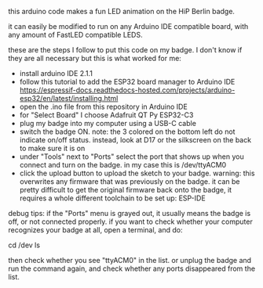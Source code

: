 this arduino code makes a fun LED animation on the HiP Berlin badge.

it can easily be modified to run on any Arduino IDE compatible board, with any amount of FastLED compatible LEDS.

these are the steps I follow to put this code on my badge. I don't know if they are all necessary but this is what worked for me:

- install arduino IDE 2.1.1
- follow this tutorial to add the ESP32 board manager to Arduino IDE https://espressif-docs.readthedocs-hosted.com/projects/arduino-esp32/en/latest/installing.html
- open the .ino file from this repository in Arduino IDE
- for "Select Board" I choose Adafruit QT Py ESP32-C3
- plug my badge into my computer using a USB-C cable
- switch the badge ON. note: the 3 colored on the bottom left do not indicate on/off status. instead, look at D17 or the silkscreen on the back to make sure it is on
- under "Tools" next to "Ports" select the port that shows up when you connect and turn on the badge. in my case this is /dev/ttyACM0
- click the upload button to upload the sketch to your badge. warning: this overwrites any firmware that was previously on the badge. it can be pretty difficult to get the original firmware back onto the badge, it requires a whole different toolchain to be set up: ESP-IDE


debug tips:
if the "Ports" menu is grayed out, it usually means the badge is off, or not connected properly.
if you want to check whether your computer recognizes your badge at all, open a terminal, and do:

cd /dev
ls

then check whether you see "ttyACM0" in the list. or unplug the badge and run the command again, and check whether any ports disappeared from the list.
